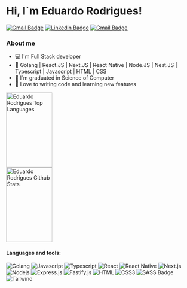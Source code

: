 ﻿# Hi, I`m Eduardo Rodrigues! 
[![Gmail Badge](https://img.shields.io/badge/Website-1082a7?style=for-the-badge&logo=medium&logoColor=white)]((https://eduardo-rodrigues-portfolio.vercel.app/))
[![Linkedin Badge](https://img.shields.io/badge/Eduardo%20Rodrigues-1082a7?style=for-the-badge&logo=linkedin&logoColor=white)](https://www.linkedin.com/in/eduardo-rodrigues-93b66518a/)
[![Gmail Badge](https://img.shields.io/badge/edurodriguesdev1@gmail.com-1082a7?style=for-the-badge&logo=gmail&logoColor=white)](mailto:edurodriguesdev1@gmail.com)



### About me
- 💻 I'm Full Stack developer
- 🔧 Golang | React.JS | Next.JS | React Native | Node.JS | Nest.JS | Typescript | Javascript | HTML | CSS
- 📝 I`m graduated in Science of Computer
- 💙 Love to writing code and learning new features

<a>
  <a href="https://github.com/edurodrigues0">
    <img alt="Eduardo Rodrigues Top Languages" src="https://denvercoder1-github-readme-stats.vercel.app/api/top-langs/?username=edurodrigues0&langs_count=6&layout=compact&theme=react&border_color=254668&bg_color=0D1117&title_color=1082a7&icon_color=F8D866" height="200px" width="49.5%"/>
  </a>
    <br />
  <a href="https://github.com/edurodrigues0">
    <img alt="Eduardo Rodrigues Github Stats" src="https://denvercoder1-github-readme-stats.vercel.app/api?username=edurodrigues0&show_icons=true&count_private=true&theme=react&border_color=254668&include_all_commits=true&bg_color=0D1117&title_color=1082a7&icon_color=1082a7" height="200px" width="49.5%"/>
  </a>

</a>


#### Languages and tools:

![Golang](https://img.shields.io/badge/Go-08667E?style=for-the-badge&labelColor=black&logo=go&logoColor=08667E)
![Javascript](https://img.shields.io/badge/Javascript-F0DB4F?style=for-the-badge&labelColor=black&logo=javascript&logoColor=F0DB4F)
![Typescript](https://img.shields.io/badge/Typescript-007acc?style=for-the-badge&labelColor=black&logo=typescript&logoColor=007acc)
![React](https://img.shields.io/badge/-React-61DBFB?style=for-the-badge&labelColor=black&logo=react&logoColor=61DBFB)
![React Native](https://img.shields.io/badge/React_Native-20232A?style=for-the-badge&logo=react&logoColor=61DAFB)
![Next.js](https://img.shields.io/badge/next.js-000000?style=for-the-badge&logo=nextdotjs&logoColor=white)
![Nodejs](https://img.shields.io/badge/Nodejs-3C873A?style=for-the-badge&labelColor=black&logo=node.js&logoColor=3C873A)
![Express.js](https://img.shields.io/badge/Express.js-000000?style=for-the-badge&logo=express&logoColor=white)
![Fastify.js](https://img.shields.io/badge/Fastify.js-202020?style=for-the-badge&logo=fastify&logoColor=white)
![HTML](https://img.shields.io/badge/HTML5-E34F26?style=for-the-badge&logo=html5&logoColor=white)
![CSS3](https://img.shields.io/badge/CSS3-1572B6?style=for-the-badge&logo=css3&logoColor=white)
![SASS Badge](https://img.shields.io/badge/Sass-CC6699?style=for-the-badge&logo=sass&logoColor=white)
![Tailwind](https://img.shields.io/badge/Tailwind_CSS-092749?style=for-the-badge&logo=tailwindcss&logoColor=06B6D4&labelColor=000000)

